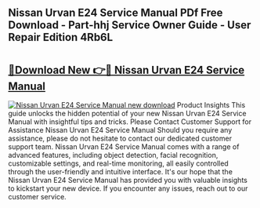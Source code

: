 ## Nissan Urvan E24 Service Manual PDf Free Download - Part-hhj Service Owner Guide - User Repair Edition 4Rb6L

# <h2><a href="http://cf17374.oget.top/?id=Nissan+Urvan+E24+Service+Manual">🔗Download New 👉🔴 Nissan Urvan E24 Service Manual</a></h2>

[![Nissan Urvan E24 Service Manual new download](https://i.imgur.com/5g1atiW.png)](http://cf17374.oget.top/?id=Nissan+Urvan+E24+Service+Manual)
Product Insights This guide unlocks the hidden potential of your new Nissan Urvan E24 Service Manual with insightful tips and tricks. Please Contact Customer Support for Assistance Nissan Urvan E24 Service Manual Should you require any assistance, please do not hesitate to contact our dedicated customer support team. Nissan Urvan E24 Service Manual comes with a range of advanced features, including object detection, facial recognition, customizable settings, and real-time monitoring, all easily controlled through the user-friendly and intuitive interface. It's our hope that the Nissan Urvan E24 Service Manual has provided you with valuable insights to kickstart your new device. If you encounter any issues, reach out to our customer service.
